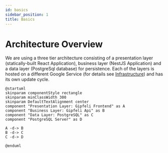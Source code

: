 ```yaml
---
id: basics
sidebar_position: 1
title: Basics
---
```


# Architecture Overview

We are using a three tier architecture consisting of a presentation layer (statically-built React Application), 
business layer (NestJS Application) and a data layer (PostgreSql database) for persistence. 
Each of the layers is hosted on a different Google Service (for details see [Infrastructure](../infrastructure/basics))
and has its own update cycle.


```plantuml
@startuml
skinparam componentStyle rectangle
skinparam minClassWidth 300
skinparam DefaultTextAlignment center
component "Presentation Layer: Gipfeli Frontend" as A
component "Business Layer: Gipfeli Api" as B
component "Data Layer: PostgreSQL" as C
component "PostgreSQL Server" as D

A -d-> B
B -d-> C
C -d-> D

@enduml
```

